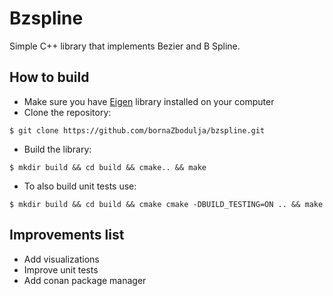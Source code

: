 # Bzspline
Simple C++ library that implements Bezier and B Spline.

## How to build
* Make sure you have [Eigen](https://eigen.tuxfamily.org/index.php?title=Main_Page) library installed on your computer
* Clone the repository:
```
$ git clone https://github.com/bornaZbodulja/bzspline.git 
```
* Build the library:
```
$ mkdir build && cd build && cmake.. && make
```
* To also build unit tests use:
```
$ mkdir build && cd build && cmake cmake -DBUILD_TESTING=ON .. && make
```

## Improvements list
* Add visualizations
* Improve unit tests
* Add conan package manager
